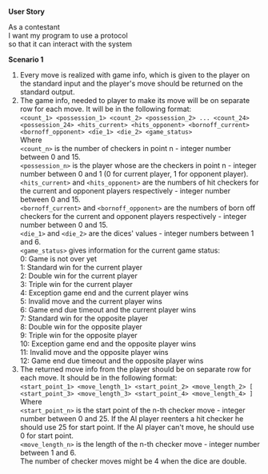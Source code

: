 **User Story**

As a contestant<br />
I want my program to use a protocol<br />
so that it can interact with the system<br />


**Scenario 1**
  1. Every move is realized with game info, which is given to the player on the standard input and the player's move should be returned on the standard output.
  1. The game info, needed to player to make its move will be on separate row for each move. It will be in the following format:<br />`<count_1> <possession_1> <count_2> <possession_2> ... <count_24> <possession_24> <hits_current> <hits_opponent> <bornoff_current> <bornoff_opponent> <die_1> <die_2> <game_status>`<br />Where<br />`<count_n>` is the number of checkers in point n - integer number between 0 and 15.<br />`<possession_n>` is the player whose are the checkers in point n - integer number between 0 and 1 (0 for current player, 1 for opponent player).<br />`<hits_current>` and `<hits_opponent>` are the numbers of hit checkers for the current and opponent players respectively - integer number between 0 and 15.<br />`<bornoff_current>` and `<bornoff_opponent>` are the numbers of born off checkers for the current and opponent players respectively - integer number between 0 and 15.<br />`<die_1>` and `<die_2>` are the dices' values - integer numbers between 1 and 6.<br />`<game_status>` gives information for the current game status:<br />0: Game is not over yet<br />1: Standard win for the current player<br />2: Double win for the current player<br />3: Triple win for the current player<br />4: Exception game end and the current player wins<br />5: Invalid move and the current player wins<br />6: Game end due timeout and the current player wins<br />7: Standard win for the opposite player<br />8: Double win for the opposite player<br />9: Triple win for the opposite player<br />10: Exception game end and the opposite player wins<br />11: Invalid move and the opposite player wins<br />12: Game end due timeout and the opposite player wins<br />
  1. The returned move info from the player should be on separate row for each move. It should be in the following format:<br />`<start_point_1> <move_length_1> <start_point_2> <move_length_2> [ <start_point_3> <move_length_3> <start_point_4> <move_length_4> ]`<br />Where<br />`<start_point_n>` is the start point of the n-th checker move - integer number between 0 and 25. If the AI player reenters a hit checker he should use 25 for start point. If the AI player can't move, he should use 0 for start point.<br />`<move_length_n>` is the length of the n-th checker move - integer number between 1 and 6.<br />The number of checker moves might be 4 when the dice are double.
